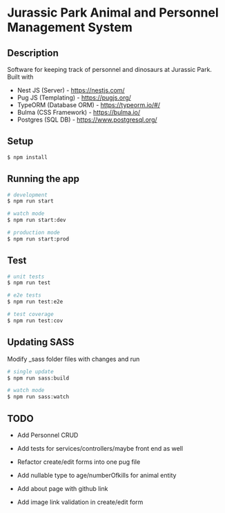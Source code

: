 # Jurassic Park Animal and Personnel Management System

## Description

Software for keeping track of personnel and dinosaurs at Jurassic Park.\
Built with
* Nest JS (Server) - https://nestjs.com/
* Pug JS (Templating) - https://pugjs.org/
* TypeORM (Database ORM) - https://typeorm.io/#/
* Bulma (CSS Framework) - https://bulma.io/
* Postgres (SQL DB) - https://www.postgresql.org/

## Setup

```bash
$ npm install
```

## Running the app

```bash
# development
$ npm run start

# watch mode
$ npm run start:dev

# production mode
$ npm run start:prod
```

## Test

```bash
# unit tests
$ npm run test

# e2e tests
$ npm run test:e2e

# test coverage
$ npm run test:cov
```

## Updating SASS
Modify _sass folder files with changes and run
```bash
# single update
$ npm run sass:build

# watch mode
$ npm run sass:watch
```

## TODO
- Add Personnel CRUD

- Add tests for services/controllers/maybe front end as well

- Refactor create/edit forms into one pug file

- Add nullable type to age/numberOfkills for animal entity

- Add about page with github link

- Add image link validation in create/edit form

